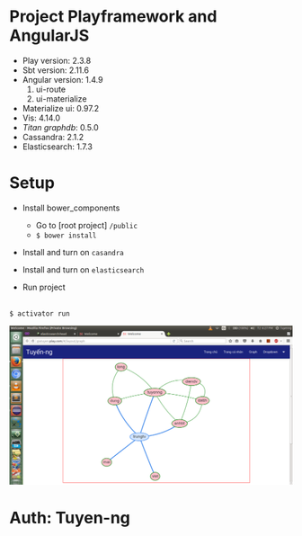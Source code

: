 # Project Playframework and AngularJS

* Play version: 2.3.8
* Sbt version: 2.11.6
* Angular version: 1.4.9
    1. ui-route
    2. ui-materialize
* Materialize ui: 0.97.2
* Vis: 4.14.0
* *Titan graphdb*: 0.5.0
* Cassandra: 2.1.2
* Elasticsearch: 1.7.3

# Setup

* Install bower_components
  * Go to [root project] `/public`
  * `$ bower install`

* Install and turn on `casandra`
* Install and turn on `elasticsearch`

* Run project

```shell

$ activator run

```

![Demo Image](/demo.png)

# Auth: Tuyen-ng
